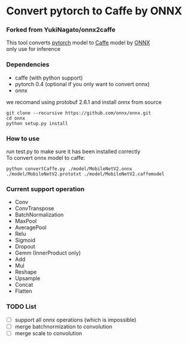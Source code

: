 # Convert pytorch to Caffe by ONNX
### Forked from YukiNagato/onnx2caffe
This tool converts [pytorch](https://github.com/pytorch/pytorch) model to [Caffe](https://github.com/BVLC/caffe) model by [ONNX](https://github.com/onnx/onnx)  
only use for inference

### Dependencies
* caffe (with python support)
* pytorch 0.4 (optional if you only want to convert onnx)
* onnx  

we recomand using protobuf 2.6.1 and install onnx from source  
```
git clone --recursive https://github.com/onnx/onnx.git
cd onnx 
python setup.py install
```

### How to use
run test.py to make sure it has been installed correctly  
To convert onnx model to caffe:
```
python convertCaffe.py ./model/MobileNetV2.onnx ./model/MobileNetV2.prototxt ./model/MobileNetV2.caffemodel
```
### Current support operation
* Conv
* ConvTranspose
* BatchNormalization
* MaxPool
* AveragePool
* Relu
* Sigmoid
* Dropout
* Gemm (InnerProduct only)
* Add
* Mul
* Reshape
* Upsample
* Concat
* Flatten

### TODO List
 - [ ] support all onnx operations (which is impossible)
 - [ ] merge batchnormization to convolution
 - [ ] merge scale to convolution

